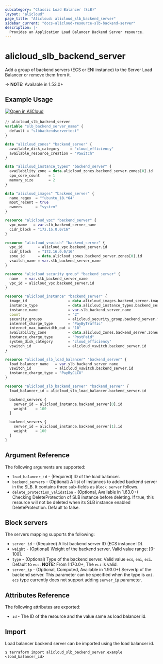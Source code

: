 ```yaml
---
subcategory: "Classic Load Balancer (SLB)"
layout: "alicloud"
page_title: "Alicloud: alicloud_slb_backend_server"
sidebar_current: "docs-alicloud-resource-slb-backend-server"
description: |-
  Provides an Application Load Balancer Backend Server resource.
---
```


# alicloud\_slb\_backend\_server

Add a group of backend servers (ECS or ENI instance) to the Server Load Balancer or remove them from it.

-> **NOTE:** Available in 1.53.0+

## Example Usage

<div style="display: block;margin-bottom: 40px;"><div class="oics-button" style="float: right;position: absolute;margin-bottom: 10px;">
  <a href="https://api.aliyun.com/terraform?resource=alicloud_slb_backend_server&exampleId=6a67a5d7-eaa1-8639-5767-c28204091ffd76966ef1&activeTab=example&spm=docs.r.slb_backend_server.0.6a67a5d7ea&intl_lang=EN_US" target="_blank">
    <img alt="Open in AliCloud" src="https://img.alicdn.com/imgextra/i1/O1CN01hjjqXv1uYUlY56FyX_!!6000000006049-55-tps-254-36.svg" style="max-height: 44px; max-width: 100%;">
  </a>
</div></div>

```terraform

// alicloud_slb_backend_server
variable "slb_backend_server_name" {
  default = "slbbackendservertest"
}

data "alicloud_zones" "backend_server" {
  available_disk_category     = "cloud_efficiency"
  available_resource_creation = "VSwitch"
}

data "alicloud_instance_types" "backend_server" {
  availability_zone = data.alicloud_zones.backend_server.zones[0].id
  cpu_core_count    = 1
  memory_size       = 2
}

data "alicloud_images" "backend_server" {
  name_regex  = "^ubuntu_18.*64"
  most_recent = true
  owners      = "system"
}

resource "alicloud_vpc" "backend_server" {
  vpc_name   = var.slb_backend_server_name
  cidr_block = "172.16.0.0/16"
}

resource "alicloud_vswitch" "backend_server" {
  vpc_id       = alicloud_vpc.backend_server.id
  cidr_block   = "172.16.0.0/16"
  zone_id      = data.alicloud_zones.backend_server.zones[0].id
  vswitch_name = var.slb_backend_server_name
}

resource "alicloud_security_group" "backend_server" {
  name   = var.slb_backend_server_name
  vpc_id = alicloud_vpc.backend_server.id
}

resource "alicloud_instance" "backend_server" {
  image_id                   = data.alicloud_images.backend_server.images[0].id
  instance_type              = data.alicloud_instance_types.backend_server.instance_types[0].id
  instance_name              = var.slb_backend_server_name
  count                      = "2"
  security_groups            = alicloud_security_group.backend_server.*.id
  internet_charge_type       = "PayByTraffic"
  internet_max_bandwidth_out = "10"
  availability_zone          = data.alicloud_zones.backend_server.zones[0].id
  instance_charge_type       = "PostPaid"
  system_disk_category       = "cloud_efficiency"
  vswitch_id                 = alicloud_vswitch.backend_server.id
}

resource "alicloud_slb_load_balancer" "backend_server" {
  load_balancer_name   = var.slb_backend_server_name
  vswitch_id           = alicloud_vswitch.backend_server.id
  instance_charge_type = "PayByCLCU"
}

resource "alicloud_slb_backend_server" "backend_server" {
  load_balancer_id = alicloud_slb_load_balancer.backend_server.id

  backend_servers {
    server_id = alicloud_instance.backend_server[0].id
    weight    = 100
  }

  backend_servers {
    server_id = alicloud_instance.backend_server[1].id
    weight    = 100
  }
}
```

## Argument Reference

The following arguments are supported:

* `load_balancer_id` - (Required) ID of the load balancer.
* `backend_servers` - (Optional) A list of instances to added backend server in the SLB. It contains three sub-fields as `Block server` follows.
* `delete_protection_validation` - (Optional, Available in 1.63.0+) Checking DeleteProtection of SLB instance before deleting. If true, this resource will not be deleted when its SLB instance enabled DeleteProtection. Default to false.

## Block servers

The servers mapping supports the following:

* `server_id` - (Required) A list backend server ID (ECS instance ID).
* `weight` - (Optional) Weight of the backend server. Valid value range: [0-100]. 
* `type` - (Optional) Type of the backend server. Valid value `ecs`, `eni`, `eci`. Default to `ecs`. **NOTE:** From 1.170.0+, The `eci` is valid. 
* `server_ip` - (Optional, Computed, Available in 1.93.0+) ServerIp of the backend server. This parameter can be specified when the type is `eni`. `ecs` type currently does not support adding `server_ip` parameter.

## Attributes Reference

The following attributes are exported:

* `id` - The ID of the resource and the value same as load balancer id.

## Import

Load balancer backend server can be imported using the load balancer id.

```shell
$ terraform import alicloud_slb_backend_server.example <load_balancer_id>
```

